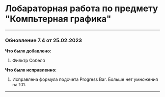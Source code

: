 # Лобараторная работа по предмету "Компьтерная графика"


____
### Обновление 7.4 от 25.02.2023

**Что было добавлено:**
1. Фильтр Собеля

**Что было исправленно:**
1. Исправлена формула подсчета Progress Bar. Больше нет умножения на 101.
____
